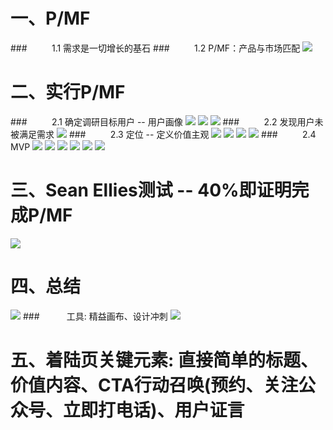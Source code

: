 # 一、P/MF 
###&nbsp;&nbsp;&nbsp;&nbsp;&nbsp;&nbsp;&nbsp;&nbsp;&nbsp;&nbsp;1.1 需求是一切增长的基石
###&nbsp;&nbsp;&nbsp;&nbsp;&nbsp;&nbsp;&nbsp;&nbsp;&nbsp;&nbsp;1.2 P/MF：产品与市场匹配
![](/assets/QQ20190720-223116@2x.png)
# 二、实行P/MF
###&nbsp;&nbsp;&nbsp;&nbsp;&nbsp;&nbsp;&nbsp;&nbsp;&nbsp;&nbsp;2.1 确定调研目标用户 -- 用户画像
![](/assets/QQ20190720-223858@2x.png)
![](/assets/QQ20190720-224804@2x.png)
![](/assets/QQ20190720-225124@2x.jpg)
###&nbsp;&nbsp;&nbsp;&nbsp;&nbsp;&nbsp;&nbsp;&nbsp;&nbsp;&nbsp;2.2 发现用户未被满足需求
![](/assets/QQ20190720-225714@2x.png)
###&nbsp;&nbsp;&nbsp;&nbsp;&nbsp;&nbsp;&nbsp;&nbsp;&nbsp;&nbsp;2.3 定位 -- 定义价值主观
![](/assets/QQ20190720-230936@2x.png)
![](/assets/QQ20190720-231334@2x.png)
![](/assets/QQ20190720-231723@2x.png)
![](/assets/QQ20190720-232356@2x.png)
###&nbsp;&nbsp;&nbsp;&nbsp;&nbsp;&nbsp;&nbsp;&nbsp;&nbsp;&nbsp;2.4 MVP 
![](/assets/QQ20190721-115345@2x.png)
![](/assets/QQ20190721-115719@2x.png)
![](/assets/QQ20190721-115943@2x.jpg)
![](/assets/QQ20190721-120138@2x.png)
![](/assets/QQ20190721-121600@2x.png)
![](/assets/QQ20190721-122803@2x.png)
# 三、Sean Ellies测试 -- 40%即证明完成P/MF
![](/assets/QQ20190721-123048@2x.png)
# 四、总结
![](/assets/QQ20190721-123223@2x.png)
###&nbsp;&nbsp;&nbsp;&nbsp;&nbsp;&nbsp;&nbsp;&nbsp;&nbsp;&nbsp; 工具: 精益画布、设计冲刺
![](/assets/QQ20190721-123624@2x.png)
# 五、着陆页关键元素: 直接简单的标题、价值内容、CTA行动召唤(预约、关注公众号、立即打电话)、用户证言
















